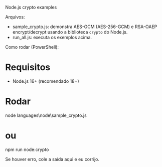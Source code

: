 Node.js crypto examples

Arquivos:
- sample_crypto.js: demonstra AES-GCM (AES-256-GCM) e RSA-OAEP encrypt/decrypt usando a biblioteca `crypto` do Node.js.
- run_all.js: executa os exemplos acima.

Como rodar (PowerShell):

# Requisitos
- Node.js 16+ (recomendado 18+)

# Rodar
node languages\node\sample_crypto.js
# ou
npm run node:crypto

Se houver erro, cole a saída aqui e eu corrijo.